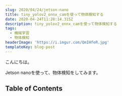 ```yaml
---
slug: 2020/04/24/jetson-nano
title: tiny_yolov2_onnx_camを使って物体検知する
date: 2020-04-24T11:28:14.315Z
description: tiny_yolov2_onnx_camを使って物体検知する
tags:
  - 機械学習
  - 物体検知
headerImage: 'https://i.imgur.com/QmIHfeR.jpg'
templateKey: blog-post
---
```

こんにちは。

Jetson nanoを使って、物体検知をしてみます。

## Table of Contents

```toc

```
